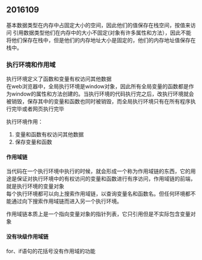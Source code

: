 ## 2016109
基本数据类型在内存中占固定大小的空间，因此他们的值保存在栈空间，按值来访问
引用数据类型他们在内存中的大小不固定(对象有许多属性和方法），因此不能将他们保存在栈中，但是他们的内存地址大小是固定的，他们的内存地址值保存在栈中。      

### 执行环境和作用域
执行环境定义了函数和变量有权访问其他数据  
在web浏览器中，全局执行环境是window对象，因此所有全局变量的函数都是作为window的属性和方法创建的。当执行环境的代码执行完之后，改执行环境就会被销毁，保存其中的变量和函数也同时被销毁，而全局执行环境只有在所有程序执行完毕或者网页执行完毕  

执行环境作用：
1. 变量和函数有权访问其他数据  
2. 保存变量和函数  

#### 作用域链
当代码在一个执行环境中执行的时候，就会形成一个称为作用域链的东西，它的用途是保证对执行环境中的有权访问的变量和函数进行有序访问，作用域链的前端，就是执行环境的变量对象  
每个执行环境都可以向上搜索作用域链，以查询变量名和函数名。但任何环境都不能通过向下搜索作用域链而进入另一个执行环境。

作用域链本质上是一个指向变量对象的指针列表，它只引用但是不实际包含变量对象

#### 没有块级作用域链
for、if语句的花括号没有作用域的功能
